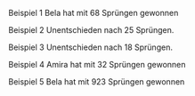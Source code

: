 Beispiel 1
Bela hat mit 68 Sprüngen gewonnen

Beispiel 2
Unentschieden nach 25 Sprüngen.

Beispiel 3
Unentschieden nach 18 Sprüngen.

Beispiel 4
Amira hat mit 32 Sprüngen gewonnen

Beispiel 5
Bela hat mit 923 Sprüngen gewonnen